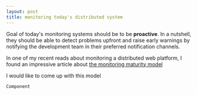 ```yaml
---
layout: post
title: monitoring today's distributed system
---
```


Goal of today's monitoring systems should be to be **proactive**. In a nutshell, they should be able to detect problems upfront and raise early warnings by notifying 
the development team in their preferred notification channels.

In one of my recent reads about monitoring a distributed web platform, I found an impressive article about 
[the monitoring maturity model](http://kartar.net/2015/01/a-monitoring-maturity-model/)

I would like to come up with this model


	Component


